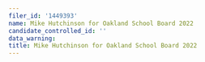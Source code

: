```yaml
---
filer_id: '1449393'
name: Mike Hutchinson for Oakland School Board 2022
candidate_controlled_id: ''
data_warning: 
title: Mike Hutchinson for Oakland School Board 2022
---
```

